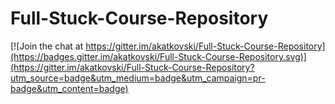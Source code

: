 # Full-Stuck-Course-Repository

[![Join the chat at https://gitter.im/akatkovski/Full-Stuck-Course-Repository](https://badges.gitter.im/akatkovski/Full-Stuck-Course-Repository.svg)](https://gitter.im/akatkovski/Full-Stuck-Course-Repository?utm_source=badge&utm_medium=badge&utm_campaign=pr-badge&utm_content=badge)